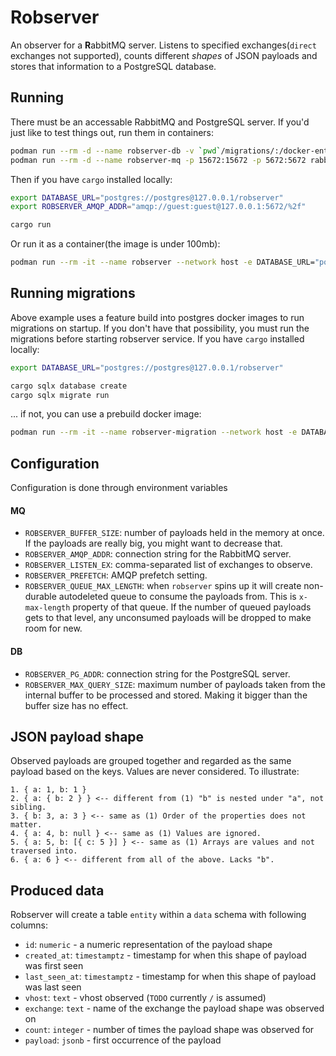 # Robserver

An observer for a **R**abbitMQ server. Listens to specified exchanges(`direct` exchanges not supported), counts different *shapes* of JSON payloads and stores that information to a PostgreSQL database.

## Running

There must be an accessable RabbitMQ and PostgreSQL server. If you'd just like to test things out, run them in containers:

```bash
podman run --rm -d --name robserver-db -v `pwd`/migrations/:/docker-entrypoint-initdb.d/:z -e POSTGRES_DB=robserver -e POSTGRES_HOST_AUTH_METHOD=trust -p 5432:5432 postgres
podman run --rm -d --name robserver-mq -p 15672:15672 -p 5672:5672 rabbitmq:3.10.7-management
```

Then if you have `cargo` installed locally:

```bash
export DATABASE_URL="postgres://postgres@127.0.0.1/robserver"
export ROBSERVER_AMQP_ADDR="amqp://guest:guest@127.0.0.1:5672/%2f"

cargo run
```

Or run it as a container(the image is under 100mb):

```bash
podman run --rm -it --name robserver --network host -e DATABASE_URL="postgres://postgres@127.0.0.1/robserver" -e ROBSERVER_AMQP_ADDR="amqp://guest:guest@127.0.0.1:5672/%2f" ghcr.io/rauno56/robserver:latest
```

## Running migrations

Above example uses a feature build into postgres docker images to run migrations on startup. If you don't have that possibility, you must run the migrations before starting robserver service. If you have `cargo` installed locally:

```bash
export DATABASE_URL="postgres://postgres@127.0.0.1/robserver"

cargo sqlx database create
cargo sqlx migrate run
```

... if not, you can use a prebuild docker image:

```bash
podman run --rm -it --name robserver-migration --network host -e DATABASE_URL="postgres://postgres@127.0.0.1/robserver" ghcr.io/rauno56/robserver:latest-migration
```

## Configuration

Configuration is done through environment variables

#### MQ

- `ROBSERVER_BUFFER_SIZE`: number of payloads held in the memory at once. If the payloads are really big, you might want to decrease that.
- `ROBSERVER_AMQP_ADDR`: connection string for the RabbitMQ server.
- `ROBSERVER_LISTEN_EX`: comma-separated list of exchanges to observe.
- `ROBSERVER_PREFETCH`: AMQP prefetch setting.
- `ROBSERVER_QUEUE_MAX_LENGTH`: when `robserver` spins up it will create non-durable autodeleted queue to consume the payloads from. This is `x-max-length` property of that queue. If the number of queued payloads gets to that level, any unconsumed payloads will be dropped to make room for new.

#### DB

- `ROBSERVER_PG_ADDR`: connection string for the PostgreSQL server.
- `ROBSERVER_MAX_QUERY_SIZE`: maximum number of payloads taken from the internal buffer to be processed and stored. Making it bigger than the buffer size has no effect.

## JSON payload shape

Observed payloads are grouped together and regarded as the same payload based on the keys. Values are never considered. To illustrate:

```
1. { a: 1, b: 1 }
2. { a: { b: 2 } } <-- different from (1) "b" is nested under "a", not sibling.
3. { b: 3, a: 3 } <-- same as (1) Order of the properties does not matter.
4. { a: 4, b: null } <-- same as (1) Values are ignored.
5. { a: 5, b: [{ c: 5 }] } <-- same as (1) Arrays are values and not traversed into.
6. { a: 6 } <-- different from all of the above. Lacks "b".
```

## Produced data

Robserver will create a table `entity` within a `data` schema with following columns:

- `id`: `numeric` - a numeric representation of the payload shape
- `created_at`: `timestamptz` - timestamp for when this shape of payload was first seen
- `last_seen_at`: `timestamptz` - timestamp for when this shape of payload was last seen
- `vhost`: `text` - vhost observed (`TODO` currently `/` is assumed)
- `exchange`: `text` - name of the exchange the payload shape was observed on
- `count`: `integer` - number of times the payload shape was observed for
- `payload`: `jsonb` - first occurrence of the payload
